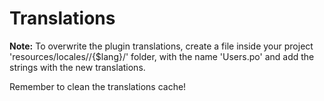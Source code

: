 Translations
============

**Note:** To overwrite the plugin translations, create a file inside your project 'resources/locales//{$lang}/' folder, with the name 'Users.po' and add the strings with the new translations.

Remember to clean the translations cache!